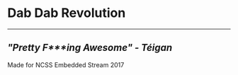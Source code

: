 # Dab Dab Revolution
---
*"Pretty F&ast;&ast;&ast;ing Awesome" - Téigan*
---
Made for NCSS Embedded Stream 2017
